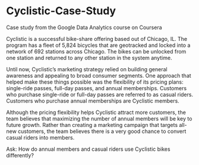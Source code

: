 # Cyclistic-Case-Study
Case study from the Google Data Analytics course on Coursera


Cyclistic is a successful bike-share offering based out of Chicago, IL. The program has a fleet of 5,824 bicycles that are geotracked and locked into a network of 692 stations across Chicago. The bikes can be unlocked from one station and returned to any other station in the system anytime.

Until now, Cyclistic’s marketing strategy relied on building general awareness and appealing to broad consumer segments. One approach that helped make these things possible was the flexibility of its pricing plans: single-ride passes, full-day passes, and annual memberships. Customers who purchase single-ride or full-day passes are referred to as casual riders. Customers who purchase annual memberships are Cyclistic members.

Although the pricing flexibility helps Cyclistic attract more customers, the team believes that maximizing the number of annual members will be key to future growth. Rather than creating a marketing campaign that targets all-new customers, the team believes there is a very good chance to convert casual riders into members.

Ask: How do annual members and casual riders use Cyclistic bikes differently?
